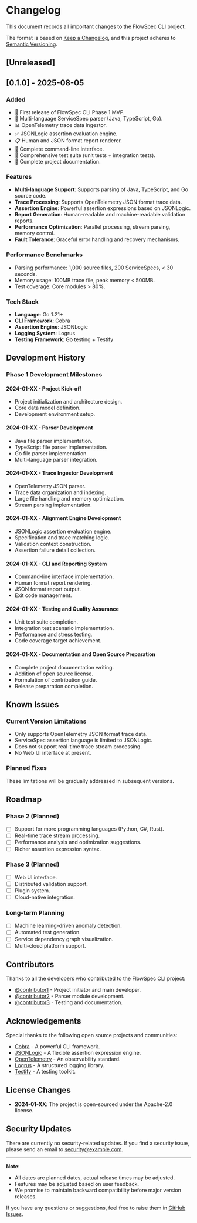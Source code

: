 # Changelog

This document records all important changes to the FlowSpec CLI project.

The format is based on [Keep a Changelog](https://keepachangelog.com/en/1.0.0/),
and this project adheres to [Semantic Versioning](https://semver.org/spec/v2.0.0.html).

## [Unreleased]

## [0.1.0] - 2025-08-05

### Added
- 🎉 First release of FlowSpec CLI Phase 1 MVP.
- 📝 Multi-language ServiceSpec parser (Java, TypeScript, Go).
- 📊 OpenTelemetry trace data ingestor.
- ✅ JSONLogic assertion evaluation engine.
- 📋 Human and JSON format report renderer.
- 🔧 Complete command-line interface.
- 🧪 Comprehensive test suite (unit tests + integration tests).
- 📖 Complete project documentation.

### Features
- **Multi-language Support**: Supports parsing of Java, TypeScript, and Go source code.
- **Trace Processing**: Supports OpenTelemetry JSON format trace data.
- **Assertion Engine**: Powerful assertion expressions based on JSONLogic.
- **Report Generation**: Human-readable and machine-readable validation reports.
- **Performance Optimization**: Parallel processing, stream parsing, memory control.
- **Fault Tolerance**: Graceful error handling and recovery mechanisms.

### Performance Benchmarks
- Parsing performance: 1,000 source files, 200 ServiceSpecs, < 30 seconds.
- Memory usage: 100MB trace file, peak memory < 500MB.
- Test coverage: Core modules > 80%.

### Tech Stack
- **Language**: Go 1.21+
- **CLI Framework**: Cobra
- **Assertion Engine**: JSONLogic
- **Logging System**: Logrus
- **Testing Framework**: Go testing + Testify

## Development History

### Phase 1 Development Milestones

#### 2024-01-XX - Project Kick-off
- Project initialization and architecture design.
- Core data model definition.
- Development environment setup.

#### 2024-01-XX - Parser Development
- Java file parser implementation.
- TypeScript file parser implementation.
- Go file parser implementation.
- Multi-language parser integration.

#### 2024-01-XX - Trace Ingestor Development
- OpenTelemetry JSON parser.
- Trace data organization and indexing.
- Large file handling and memory optimization.
- Stream parsing implementation.

#### 2024-01-XX - Alignment Engine Development
- JSONLogic assertion evaluation engine.
- Specification and trace matching logic.
- Validation context construction.
- Assertion failure detail collection.

#### 2024-01-XX - CLI and Reporting System
- Command-line interface implementation.
- Human format report rendering.
- JSON format report output.
- Exit code management.

#### 2024-01-XX - Testing and Quality Assurance
- Unit test suite completion.
- Integration test scenario implementation.
- Performance and stress testing.
- Code coverage target achievement.

#### 2024-01-XX - Documentation and Open Source Preparation
- Complete project documentation writing.
- Addition of open source license.
- Formulation of contribution guide.
- Release preparation completion.

## Known Issues

### Current Version Limitations
- Only supports OpenTelemetry JSON format trace data.
- ServiceSpec assertion language is limited to JSONLogic.
- Does not support real-time trace stream processing.
- No Web UI interface at present.

### Planned Fixes
These limitations will be gradually addressed in subsequent versions.

## Roadmap

### Phase 2 (Planned)
- [ ] Support for more programming languages (Python, C#, Rust).
- [ ] Real-time trace stream processing.
- [ ] Performance analysis and optimization suggestions.
- [ ] Richer assertion expression syntax.

### Phase 3 (Planned)
- [ ] Web UI interface.
- [ ] Distributed validation support.
- [ ] Plugin system.
- [ ] Cloud-native integration.

### Long-term Planning
- [ ] Machine learning-driven anomaly detection.
- [ ] Automated test generation.
- [ ] Service dependency graph visualization.
- [ ] Multi-cloud platform support.

## Contributors

Thanks to all the developers who contributed to the FlowSpec CLI project:

- [@contributor1](https://github.com/contributor1) - Project initiator and main developer.
- [@contributor2](https://github.com/contributor2) - Parser module development.
- [@contributor3](https://github.com/contributor3) - Testing and documentation.

## Acknowledgements

Special thanks to the following open source projects and communities:

- [Cobra](https://github.com/spf13/cobra) - A powerful CLI framework.
- [JSONLogic](https://jsonlogic.com/) - A flexible assertion expression engine.
- [OpenTelemetry](https://opentelemetry.io/) - An observability standard.
- [Logrus](https://github.com/sirupsen/logrus) - A structured logging library.
- [Testify](https://github.com/stretchr/testify) - A testing toolkit.

## License Changes

- **2024-01-XX**: The project is open-sourced under the Apache-2.0 license.

## Security Updates

There are currently no security-related updates. If you find a security issue, please send an email to security@example.com.

---

**Note**: 
- All dates are planned dates, actual release times may be adjusted.
- Features may be adjusted based on user feedback.
- We promise to maintain backward compatibility before major version releases.

If you have any questions or suggestions, feel free to raise them in [GitHub Issues](../../issues).
